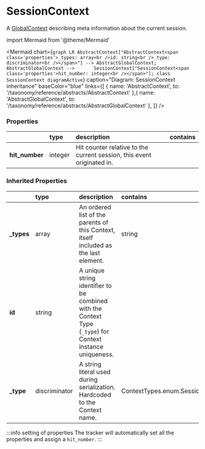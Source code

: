 # SessionContext

A [GlobalContext](/taxonomy/reference/global-contexts/overview.md) describing meta information about the current session.

import Mermaid from '@theme/Mermaid'

<Mermaid chart={`
    graph LR
      AbstractContext["AbstractContext<span class='properties'>_types: array<br />id: string<br />_type: discriminator<br /></span>"] --> AbstractGlobalContext;
      AbstractGlobalContext -->       SessionContext["SessionContext<span class='properties'>hit_number: integer<br /></span>"];
    class SessionContext diagramActive
  `}
  caption="Diagram: SessionContext inheritance"
  baseColor="blue"
  links={[
{ name: 'AbstractContext', to: '/taxonomy/reference/abstracts/AbstractContext' },{ name: 'AbstractGlobalContext', to: '/taxonomy/reference/abstracts/AbstractGlobalContext' },  ]}
/>

### Properties

|                 | type    | description                                                            | contains |
|:----------------|:--------|:-----------------------------------------------------------------------|:---------|
| **hit\_number** | integer | Hit counter relative to the current session, this event originated in. |          |
### Inherited Properties

|             | type          | description                                                                                                | contains                         |
|:------------|:--------------|:-----------------------------------------------------------------------------------------------------------|:---------------------------------|
| **\_types** | array         | An ordered list of the parents of this Context, itself included as the last element.                       | string                           |
| **id**      | string        | A unique string identifier to be combined with the Context Type (`_type`) for Context instance uniqueness. |                                  |
| **\_type**  | discriminator | A string literal used during serialization. Hardcoded to the Context name.                                 | ContextTypes.enum.SessionContext |

:::info setting of properties
The tracker will automatically set all the properties and assign a `hit_number`.
:::
